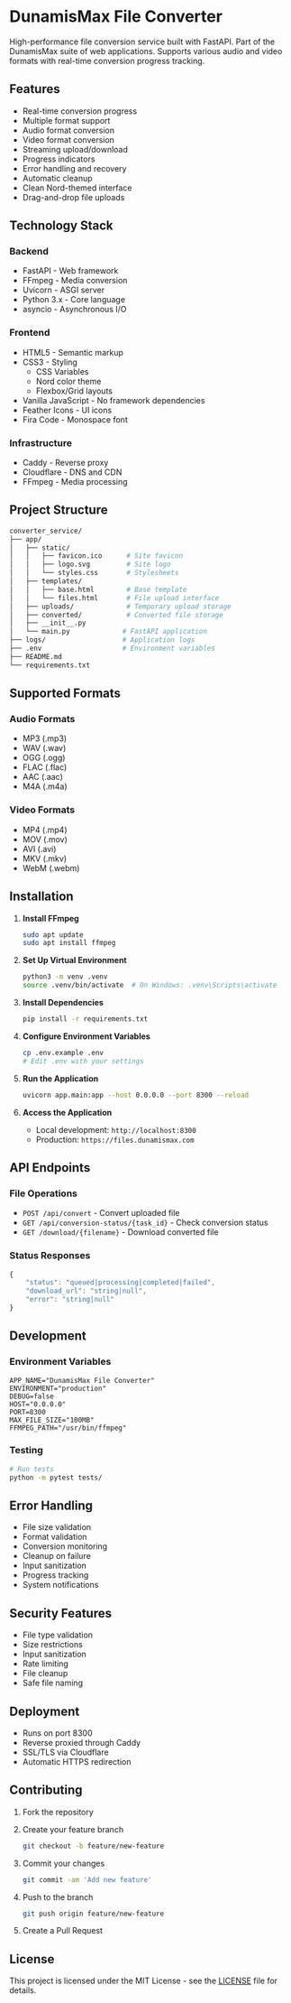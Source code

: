 # DunamisMax File Converter

High-performance file conversion service built with FastAPI. Part of the DunamisMax suite of web applications. Supports various audio and video formats with real-time conversion progress tracking.

## Features

- Real-time conversion progress
- Multiple format support
- Audio format conversion
- Video format conversion
- Streaming upload/download
- Progress indicators
- Error handling and recovery
- Automatic cleanup
- Clean Nord-themed interface
- Drag-and-drop file uploads

## Technology Stack

### Backend

- FastAPI - Web framework
- FFmpeg - Media conversion
- Uvicorn - ASGI server
- Python 3.x - Core language
- asyncio - Asynchronous I/O

### Frontend

- HTML5 - Semantic markup
- CSS3 - Styling
  - CSS Variables
  - Nord color theme
  - Flexbox/Grid layouts
- Vanilla JavaScript - No framework dependencies
- Feather Icons - UI icons
- Fira Code - Monospace font

### Infrastructure

- Caddy - Reverse proxy
- Cloudflare - DNS and CDN
- FFmpeg - Media processing

## Project Structure

```bash
converter_service/
├── app/
│   ├── static/
│   │   ├── favicon.ico      # Site favicon
│   │   ├── logo.svg         # Site logo
│   │   └── styles.css       # Stylesheets
│   ├── templates/
│   │   ├── base.html        # Base template
│   │   └── files.html       # File upload interface
│   ├── uploads/             # Temporary upload storage
│   ├── converted/           # Converted file storage
│   ├── __init__.py
│   └── main.py             # FastAPI application
├── logs/                   # Application logs
├── .env                    # Environment variables
├── README.md
└── requirements.txt
```

## Supported Formats

### Audio Formats

- MP3 (.mp3)
- WAV (.wav)
- OGG (.ogg)
- FLAC (.flac)
- AAC (.aac)
- M4A (.m4a)

### Video Formats

- MP4 (.mp4)
- MOV (.mov)
- AVI (.avi)
- MKV (.mkv)
- WebM (.webm)

## Installation

1. **Install FFmpeg**

   ```bash
   sudo apt update
   sudo apt install ffmpeg
   ```

2. **Set Up Virtual Environment**

   ```bash
   python3 -m venv .venv
   source .venv/bin/activate  # On Windows: .venv\Scripts\activate
   ```

3. **Install Dependencies**

   ```bash
   pip install -r requirements.txt
   ```

4. **Configure Environment Variables**

   ```bash
   cp .env.example .env
   # Edit .env with your settings
   ```

5. **Run the Application**

   ```bash
   uvicorn app.main:app --host 0.0.0.0 --port 8300 --reload
   ```

6. **Access the Application**
   - Local development: `http://localhost:8300`
   - Production: `https://files.dunamismax.com`

## API Endpoints

### File Operations

- `POST /api/convert` - Convert uploaded file
- `GET /api/conversion-status/{task_id}` - Check conversion status
- `GET /download/{filename}` - Download converted file

### Status Responses

```javascript
{
    "status": "queued|processing|completed|failed",
    "download_url": "string|null",
    "error": "string|null"
}
```

## Development

### Environment Variables

```env
APP_NAME="DunamisMax File Converter"
ENVIRONMENT="production"
DEBUG=false
HOST="0.0.0.0"
PORT=8300
MAX_FILE_SIZE="100MB"
FFMPEG_PATH="/usr/bin/ffmpeg"
```

### Testing

```bash
# Run tests
python -m pytest tests/
```

## Error Handling

- File size validation
- Format validation
- Conversion monitoring
- Cleanup on failure
- Input sanitization
- Progress tracking
- System notifications

## Security Features

- File type validation
- Size restrictions
- Input sanitization
- Rate limiting
- File cleanup
- Safe file naming

## Deployment

- Runs on port 8300
- Reverse proxied through Caddy
- SSL/TLS via Cloudflare
- Automatic HTTPS redirection

## Contributing

1. Fork the repository
2. Create your feature branch

   ```bash
   git checkout -b feature/new-feature
   ```

3. Commit your changes

   ```bash
   git commit -am 'Add new feature'
   ```

4. Push to the branch

   ```bash
   git push origin feature/new-feature
   ```

5. Create a Pull Request

## License

This project is licensed under the MIT License - see the [LICENSE](../LICENSE) file for details.
